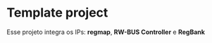 # Template project  

Esse projeto integra os IPs: **regmap**, **RW-BUS Controller** e **RegBank**  

